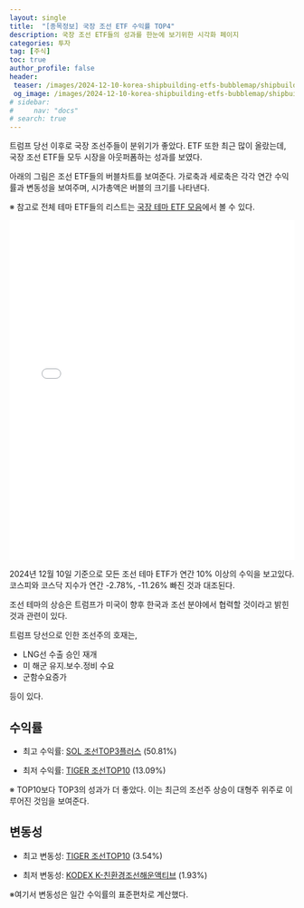 ```yaml
---
layout: single
title:  "[종목정보] 국장 조선 ETF 수익률 TOP4"
description: 국장 조선 ETF들의 성과를 한눈에 보기위한 시각화 페이지
categories: 투자
tag: [주식]
toc: true
author_profile: false
header:
 teaser: /images/2024-12-10-korea-shipbuilding-etfs-bubblemap/shipbuilding-etfs-bubble-chart.webp
 og_image: /images/2024-12-10-korea-shipbuilding-etfs-bubblemap/shipbuilding-etfs-bubble-chart.webp
# sidebar:
#     nav: "docs"
# search: true
---
```

트럼프 당선 이후로 국장 조선주들이 분위기가 좋았다. ETF 또한 최근 많이 올랐는데, 국장 조선 ETF들 모두 시장을 아웃퍼폼하는 성과를 보였다.

아래의 그림은 조선 ETF들의 버블차트를 보여준다. 가로축과 세로축은 각각 연간 수익률과 변동성을 보여주며, 시가총액은 버블의 크기를 나타낸다. 

※ 참고로 전체 테마 ETF들의 리스트는 [국장 테마 ETF 모음](http://localhost:4000/%ED%88%AC%EC%9E%90/korea-theme-etfs/)에서 볼 수 있다.

<iframe src="/images/2024-12-10-korea-shipbuilding-etfs-bubblemap/shipbuilding-etfs-bubble-chart.html" width="100%" height="600" frameborder="0"></iframe>

2024년 12월 10일 기준으로 모든 조선 테마 ETF가 연간 10% 이상의 수익을 보고있다. 코스피와 코스닥 지수가 연간 -2.78%, -11.26% 빠진 것과 대조된다.

조선 테마의 상승은 트럼프가 미국이 향후 한국과 조선 분야에서 협력할 것이라고 밝힌 것과 관련이 있다. 

트럼프 당선으로 인한 조선주의 호재는, 
- LNG선 수출 승인 재개
- 미 해군 유지.보수.정비 수요
- 군함수요증가

등이 있다.

## 수익률
- 최고 수익률: [SOL 조선TOP3플러스](https://m.stock.naver.com/domestic/stock/466920/total) (50.81%)

- 최저 수익률: [TIGER 조선TOP10](https://m.stock.naver.com/domestic/stock/494670/total) (13.09%)

※ TOP10보다 TOP3의 성과가 더 좋았다. 이는 최근의 조선주 상승이 대형주 위주로 이루어진 것임을 보여준다.

## 변동성
- 최고 변동성: [TIGER 조선TOP10](https://m.stock.naver.com/domestic/stock/494670/total) (3.54%)

- 최저 변동성: [KODEX K-친환경조선해운액티브](https://m.stock.naver.com/domestic/stock/445150/total) (1.93%)

※여기서 변동성은 일간 수익률의 표준편차로 계산했다.
